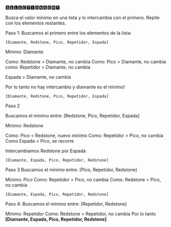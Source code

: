 🆂🅴🅻🅴🅲🆃🅸🅾🅽🆂🅾🆁🆃

Busca el valor mínimo en una lista y lo intercambia con el primero. Repite con los elementos restantes.

Paso 1:
Buscamos el primero entre los elementos de la lista:

    [Diamante, Redstone, Pico, Repetidor, Espada]

Mínimo: Diamante

Como:
Redstone > Diamante, no cambia
Como:
Pico > Diamante, no cambia
como:
Repetidor > Diamante, no cambia

Espada > Diamante, no cambia

Por lo tanto no hay intercambio y diamante es el mínimo!

    [Diamante, Redstone, Pico, Repetidor, Espada]

Paso 2

Buscamos el mínimo entre:
    [Redstone, Pico, Repetidor, Espada]

Mínimo: Redstone

Como:
Pico < Redstone, nuevo mínimo
Como:
Repetidor > Pico, no cambia
Como
Espada < Pico, se recorre

Intercambiamos Redstone por Espada

    [Diamante, Espada, Pico, Repetidor, Redstone]

Paso 3
Buscamos el mínimo entre:
[Pico, Repetidor, Redstone]

Mínimo: Pico
Como:
Repetidor > Pico, no cambia
Como:
Redstone > Pico, no cambia

    [Diamante, Espada, Pico, Repetidor, Redstone]

Paso 4:
Buscamos el mínimo entre:
[Repetidor, Redstone]

Mínimo: Repetidor
Como:
Redstone > Repetidor, no cambia
Por lo tanto
**[Diamante, Espada, Pico, Repetidor, Redstone]**

